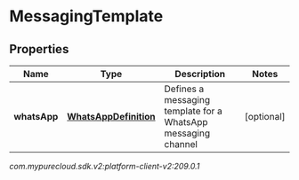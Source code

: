 # MessagingTemplate


## Properties

| Name | Type | Description | Notes |
| ------------ | ------------- | ------------- | ------------- |
| **whatsApp** | [**WhatsAppDefinition**](WhatsAppDefinition) | Defines a messaging template for a WhatsApp messaging channel |  [optional] |




_com.mypurecloud.sdk.v2:platform-client-v2:209.0.1_
